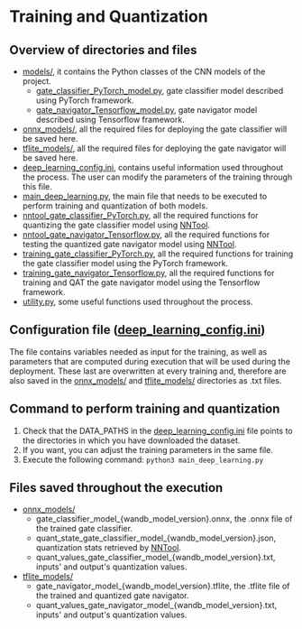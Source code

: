 # Training and Quantization

## Overview of directories and files 
 * [models/](models/),  it contains the Python classes of the CNN models of the project.
   - [gate_classifier_PyTorch_model.py](models/gate_classifier_PyTorch_model.py), gate classifier model described using PyTorch framework.
   - [gate_navigator_Tensorflow_model.py](models/gate_navigator_Tensorflow_model.py), gate navigator model described using Tensorflow framework.
 * [onnx_models/](onnx_models/), all the required files for deploying the gate classifier will be saved here.
 * [tflite_models/](tflite_models/), all the required files for deploying the gate navigator will be saved here.
 * [deep_learning_config.ini](deep_learning_config.ini), contains useful information used throughout the process. The user can modify the parameters of the training through this file.
 * [main_deep_learning.py](main_deep_learning.py), the main file that needs to be executed to perform training and quantization of both models.
 * [nntool_gate_classifier_PyTorch.py](nntool_gate_classifier_PyTorch.py), all the required functions for quantizing the gate classifier model using [NNTool](https://github.com/GreenWaves-Technologies/gap_sdk/tree/master/tools/nntool).
 * [nntool_gate_navigator_Tensorflow.py](nntool_gate_navigator_Tensorflow.py), all the required functions for testing the quantized gate navigator model using [NNTool](https://github.com/GreenWaves-Technologies/gap_sdk/tree/master/tools/nntool).
 * [training_gate_classifier_PyTorch.py](training_gate_classifier_PyTorch.py), all the required functions for training the gate classifier model using the PyTorch framework.
 * [training_gate_navigator_Tensorflow.py](training_gate_navigator_Tensorflow.py), all the required functions for training and QAT the gate navigator model using the Tensorflow framework.
 * [utility.py](utility.py), some useful functions used throughout the process.

## Configuration file ([deep_learning_config.ini](deep_learning_config.ini))
The file contains variables needed as input for the training, as well as parameters that are computed during execution that will be used during the deployment.
These last are overwritten at every training and, therefore are also saved in the [onnx_models/](onnx_models/) and [tflite_models/](tflite_models/) directories as .txt files.

## Command to perform training and quantization
1. Check that the DATA_PATHS in the [deep_learning_config.ini](deep_learning_config.ini) file points to the directories in which you have downloaded the dataset.
2. If you want, you can adjust the training parameters in the same file.
3. Execute the following command: `python3 main_deep_learning.py` 

## Files saved throughout the execution
* [onnx_models/](onnx_models/)
    - gate_classifier_model_{wandb_model_version}.onnx, the .onnx file of the trained gate classifier. 
    - quant_state_gate_classifier_model_{wandb_model_version}.json, quantization stats retrieved by [NNTool](https://github.com/GreenWaves-Technologies/gap_sdk/tree/master/tools/nntool).
    - quant_values_gate_classifier_model_{wandb_model_version}.txt, inputs' and output's quantization values.
* [tflite_models/](tflite_models/)
    - gate_navigator_model_{wandb_model_version}.tflite, the .tflite file of the trained and quantized gate navigator.
    - quant_values_gate_navigator_model_{wandb_model_version}.txt, inputs' and output's quantization values. 
  
